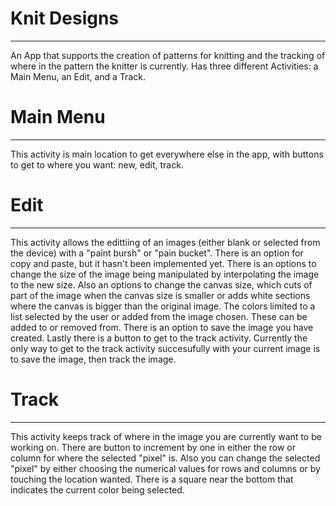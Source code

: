 # Knit Designs
------------
An App that supports the creation of patterns for knitting and the tracking of where in the pattern the knitter is currently.
Has three different Activities: a Main Menu, an Edit, and a Track.

# Main Menu
------------
  This activity is main location to get everywhere else in the app, with buttons to get to where you want: new, edit, track.
  
# Edit
------------
  This activity allows the edittiing of an images (either blank or selected from the device) with a "paint bursh" or 
  "pain bucket". There is an option for copy and paste, but it hasn't been implemented yet. There is an options to change
  the size of the image being manipulated by interpolating the image to the new size. Also an options to change the canvas
  size, which cuts of part of the image when the canvas size is smaller or adds white sections where the canvas is bigger 
  than the original image. The colors limited to a list selected by the user or added from the image chosen. These can be
  added to or removed from. There is an option to save the image you have created. Lastly there is a button to get to the
  track activity. Currently the only way to get to the track activity succesufully with your current image is to save the
  image, then track the image.

# Track
------------
  This activity keeps track of where in the image you are currently want to be working on. There are button to increment by 
  one in either the row or column for where the selected "pixel" is. Also you can change the selected "pixel" by either
  choosing the numerical values for rows and columns or by touching the location wanted. There is a square near the bottom 
  that indicates the current color being selected.
